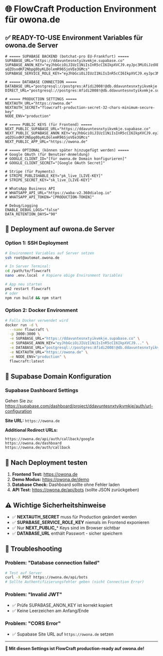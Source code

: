 # 🌐 FlowCraft Production Environment für owona.de

## ✅ **READY-TO-USE Environment Variables für owona.de Server**

```env
# ===== SUPABASE BACKEND (botchat-pro EU-Frankfurt) =====
SUPABASE_URL="https://ddavuntesnxtyikvmkje.supabase.co"
SUPABASE_ANON_KEY="eyJhbGciOiJIUzI1NiIsInR5cCI6IkpXVCJ9.eyJpc3MiOiJzdXBhYmFzZSIsInJlZiI6ImRkYXZ1bnRlc254dHlpa3Zta2plIiwicm9sZSI6ImFub24iLCJpYXQiOjE3NTY1NzgyODgsImV4cCI6MjA3MjE1NDI4OH0.BIY4-aQZOsodKF2Nbpg0byKLDolemR96SjoVEe3GMcs"
SUPABASE_SERVICE_ROLE_KEY="eyJhbGciOiJIUzI1NiIsInR5cCI6IkpXVCJ9.eyJpc3MiOiJzdXBhYmFzZSIsInJlZiI6ImRkYXZ1bnRlc254dHlpa3Zta2plIiwicm9sZSI6InNlcnZpY2Vfcm9sZSIsImlhdCI6MTc1NjU3ODI4OCwiZXhwIjoyMDcyMTU0Mjg4fQ.HfBZzrvOSAbk5Nve6MZSjYkLnQ2h8un3NPiok0z8YXA"

# ===== DATABASE CONNECTION =====
DATABASE_URL="postgresql://postgres:Afidi2008!@db.ddavuntesnxtyikvmkje.supabase.co:5432/postgres"
DIRECT_URL="postgresql://postgres:Afidi2008!@db.ddavuntesnxtyikvmkje.supabase.co:5432/postgres"

# ===== PRODUCTION SETTINGS =====
NEXTAUTH_URL="https://owona.de"
NEXTAUTH_SECRET="flowcraft-production-secret-32-chars-minimum-secure-key"
NODE_ENV="production"

# ===== PUBLIC KEYS (für Frontend) =====
NEXT_PUBLIC_SUPABASE_URL="https://ddavuntesnxtyikvmkje.supabase.co"
NEXT_PUBLIC_SUPABASE_ANON_KEY="eyJhbGciOiJIUzI1NiIsInR5cCI6IkpXVCJ9.eyJpc3MiOiJzdXBhYmFzZSIsInJlZiI6ImRkYXZ1bnRlc254dHlpa3Zta2plIiwicm9sZSI6ImFub24iLCJpYXQiOjE3NTY1NzgyODgsImV4cCI6MjA3MjE1NDI4OH0.BIY4-aQZOsodKF2Nbpg0byKLDolemR96SjoVEe3GMcs"
NEXT_PUBLIC_APP_URL="https://owona.de"

# ===== OPTIONAL (können später hinzugefügt werden) =====
# Google OAuth (für Benutzer-Anmeldung)
# GOOGLE_CLIENT_ID="[für owona.de Domain konfigurieren]"
# GOOGLE_CLIENT_SECRET="[Google OAuth Secret]"

# Stripe (für Payments)
# STRIPE_PUBLISHABLE_KEY="pk_live_[LIVE-KEY]" 
# STRIPE_SECRET_KEY="sk_live_[LIVE-KEY]"

# WhatsApp Business API
# WHATSAPP_API_URL="https://waba-v2.360dialog.io"
# WHATSAPP_API_TOKEN="[PRODUCTION-TOKEN]"

# Debug/Logging
ENABLE_DEBUG_LOGS="false"
DATA_RETENTION_DAYS="90"
```

## 🚀 **Deployment auf owona.de Server**

### Option 1: SSH Deployment
```bash
# Environment Variables auf Server setzen
ssh root@automat.owona.de

# In Server Terminal:
cd /path/to/flowcraft
nano .env.local  # Kopiere obige Environment Variables

# App neu starten
pm2 restart flowcraft
# oder
npm run build && npm start
```

### Option 2: Docker Environment
```bash
# Falls Docker verwendet wird
docker run -d \
  --name flowcraft \
  -p 3000:3000 \
  -e SUPABASE_URL="https://ddavuntesnxtyikvmkje.supabase.co" \
  -e SUPABASE_ANON_KEY="eyJhbGciOiJIUzI1NiIsInR5cCI6IkpXVCJ9..." \
  -e DATABASE_URL="postgresql://postgres:Afidi2008!@db.ddavuntesnxtyikvmkje.supabase.co:5432/postgres" \
  -e NEXTAUTH_URL="https://owona.de" \
  -e NODE_ENV="production" \
  flowcraft:latest
```

## 🔧 **Supabase Domain Konfiguration**

### Supabase Dashboard Settings
Gehen Sie zu: https://supabase.com/dashboard/project/ddavuntesnxtyikvmkje/auth/url-configuration

**Site URL:** `https://owona.de`

**Additional Redirect URLs:**
```
https://owona.de/api/auth/callback/google
https://owona.de/dashboard
https://owona.de/auth/callback
```

## 🧪 **Nach Deployment testen**

1. **Frontend Test:** https://owona.de
2. **Demo Modus:** https://owona.de/demo
3. **Database Check:** Dashboard sollte ohne Fehler laden
4. **API Test:** https://owona.de/api/bots (sollte JSON zurückgeben)

## ⚠️ **Wichtige Sicherheitshinweise**

- ✅ **NEXTAUTH_SECRET** muss für Production geändert werden
- ✅ **SUPABASE_SERVICE_ROLE_KEY** niemals im Frontend exponieren  
- ✅ Nur **NEXT_PUBLIC_*** Keys sind im Browser sichtbar
- ✅ **DATABASE_URL** enthält Passwort - sicher speichern

## 🚨 **Troubleshooting**

### Problem: "Database connection failed"
```bash
# Test auf Server
curl -X POST https://owona.de/api/bots
# Sollte Authentifizierungsfehler geben (nicht Connection Error)
```

### Problem: "Invalid JWT"
- ✅ Prüfe SUPABASE_ANON_KEY ist korrekt kopiert
- ✅ Keine Leerzeichen am Anfang/Ende

### Problem: "CORS Error"
- ✅ Supabase Site URL auf `https://owona.de` setzen

---

**🎯 Mit diesen Settings ist FlowCraft production-ready auf owona.de!**
